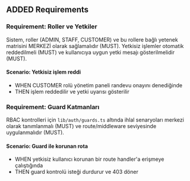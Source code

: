 ## ADDED Requirements

### Requirement: Roller ve Yetkiler

Sistem, roller (ADMIN, STAFF, CUSTOMER) ve bu rollere bağlı yetenek matrisini MERKEZİ olarak sağlamalıdır (MUST). Yetkisiz işlemler otomatik reddedilmeli (MUST) ve kullanıcıya uygun yetki mesajı gösterilmelidir (MUST).

#### Scenario: Yetkisiz işlem reddi

- WHEN CUSTOMER rolü yönetim paneli randevu onayını denediğinde
- THEN işlem reddedilir ve yetki uyarısı gösterilir

### Requirement: Guard Katmanları

RBAC kontrolleri için `lib/auth/guards.ts` altında ihlal senaryoları merkezi olarak tanımlanmalı (MUST) ve route/middleware seviyesinde uygulanmalıdır (MUST).

#### Scenario: Guard ile korunan rota

- WHEN yetkisiz kullanıcı korunan bir route handler'a erişmeye çalıştığında
- THEN guard kontrolü isteği durdurur ve 403 döner
